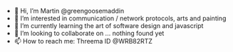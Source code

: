 - 👋 Hi, I’m Martin @greengoosemaddin
- 👀 I’m interested in communication / network protocols, arts and painting
- 🌱 I’m currently learning the art of software design and javascript
- 💞️ I’m looking to collaborate on ... nothing found yet
- 📫 How to reach me: Threema ID @WRB82RTZ

<!---
greengoosemaddin/greengoosemaddin is a ✨ special ✨ repository because its `README.md` (this file) appears on your GitHub profile.
You can click the Preview link to take a look at your changes.
--->
